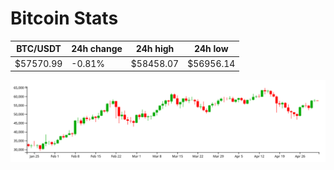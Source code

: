 # Bitcoin Stats

BTC/USDT|24h change|24h high|24h low|
|---|---|---|---|
|$57570.99|-0.81%|$58458.07|$56956.14|

<img src="./chart.svg">
